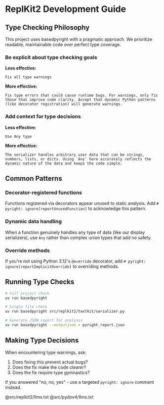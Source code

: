 # ReplKit2 Development Guide

## Type Checking Philosophy

This project uses basedpyright with a pragmatic approach. We prioritize readable, maintainable code over perfect type coverage.

### Be explicit about type checking goals

**Less effective:**
```
Fix all type warnings
```

**More effective:**
```
Fix type errors that could cause runtime bugs. For warnings, only fix those that improve code clarity. Accept that dynamic Python patterns (like decorator registration) will generate warnings.
```

### Add context for type decisions

**Less effective:**
```
Use Any type
```

**More effective:**
```
The serializer handles arbitrary user data that can be strings, numbers, lists, or dicts. Using `Any` here accurately reflects the dynamic nature of the data and keeps the code simple.
```

## Common Patterns

### Decorator-registered functions
Functions registered via decorators appear unused to static analysis. Add `# pyright: ignore[reportUnusedFunction]` to acknowledge this pattern.

### Dynamic data handling
When a function genuinely handles any type of data (like our display serializers), use `Any` rather than complex union types that add no safety.

### Override methods
If you're not using Python 3.12's `@override` decorator, add `# pyright: ignore[reportImplicitOverride]` to overriding methods.

## Running Type Checks

```bash
# Full project check
uv run basedpyright

# Single file check  
uv run basedpyright src/replkit2/textkit/serializer.py

# Generate JSON report for analysis
uv run basedpyright --outputjson > pyright_report.json
```

## Making Type Decisions

When encountering type warnings, ask:
1. Does fixing this prevent actual bugs?
2. Does the fix make the code clearer?
3. Does the fix require type gymnastics?

If you answered "no, no, yes" - use a targeted `pyright: ignore` comment instead.

@src/replkit2/llms.txt
@src/pydov4/llms.txt
